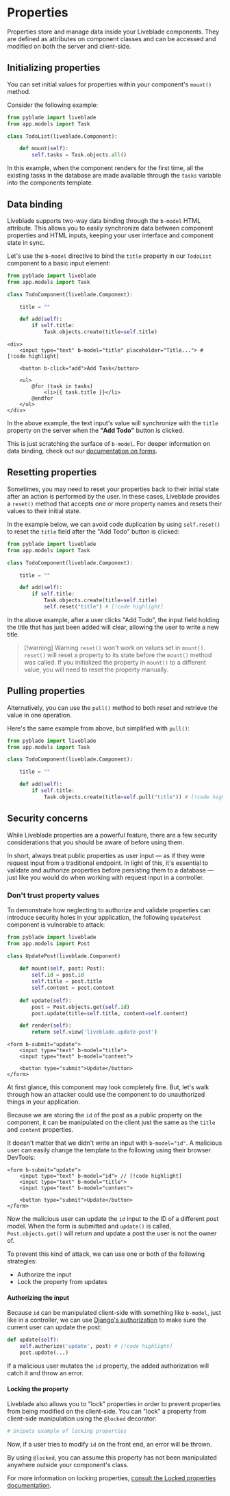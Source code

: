 # Properties

Properties store and manage data inside your Liveblade components. They are defined as attributes on component classes and can be accessed and modified on both the server and client-side.

## Initializing properties

You can set initial values for properties within your component's `mount()` method.

Consider the following example:

```python
from pyblade import liveblade
from app.models import Task

class TodoList(liveblade.Component):

    def mount(self):
        self.tasks = Task.objects.all()
```

In this example, when the component renders for the first time, all the existing tasks in the database are made available through the `tasks` variable into the components template.

## Data binding

Liveblade supports two-way data binding through the `b-model` HTML attribute. This allows you to easily synchronize data between component properties and HTML inputs, keeping your user interface and component state in sync.

Let's use the `b-model` directive to bind the `title` property in our `TodoList` component to a basic input element:

```python
from pyblade import liveblade
from app.models import Task

class TodoComponent(liveblade.Component):

    title = ""

    def add(self):
        if self.title:
            Task.objects.create(title=self.title)
```

```blade
<div>
    <input type="text" b-model="title" placeholder="Title..."> # [!code highlight] 

    <button b-click="add">Add Task</button>

    <ul>
        @for (task in tasks)
            <li>{{ task.title }}</li>
        @endfor
    </ul>
</div>
```

In the above example, the text input's value will synchronize with the `title` property on the server when the **"Add Todo"** button is clicked.

This is just scratching the surface of `b-model`. For deeper information on data binding, check out our [documentation on forms](#).

## Resetting properties

Sometimes, you may need to reset your properties back to their initial state after an action is performed by the user. In these cases, Liveblade provides a `reset()` method that accepts one or more property names and resets their values to their initial state.

In the example below, we can avoid code duplication by using `self.reset()` to reset the `title` field after the "Add Todo" button is clicked:

```python
from pyblade import liveblade
from app.models import Task

class TodoComponent(liveblade.Component):

    title = ""

    def add(self):
        if self.title:
            Task.objects.create(title=self.title)
            self.reset("title") # [!code highlight]

```

In the above example, after a user clicks "Add Todo", the input field holding the title that has just been added will clear, allowing the user to write a new title.

> [!warning] Warning
> `reset()` won't work on values set in `mount()`.
> `reset()` will reset a property to its state before the `mount()` method was called. If you initialized the property in `mount()` to a different value, you will need to reset the property manually.

## Pulling properties

Alternatively, you can use the `pull()` method to both reset and retrieve the value in one operation.

Here's the same example from above, but simplified with `pull()`:

```python
from pyblade import liveblade
from app.models import Task

class TodoComponent(liveblade.Component):

    title = ""

    def add(self):
        if self.title:
            Task.objects.create(title=self.pull("title")) # [!code highlight]
```

## Security concerns

While Liveblade properties are a powerful feature, there are a few security considerations that you should be aware of before using them.

In short, always treat public properties as user input — as if they were request input from a traditional endpoint. In light of this, it's essential to validate and authorize properties before persisting them to a database — just like you would do when working with request input in a controller.

### Don't trust property values

To demonstrate how neglecting to authorize and validate properties can introduce security holes in your application, the following `UpdatePost` component is vulnerable to attack:

```python
from pyblade import liveblade
from app.models import Post

class UpdatePost(liveblade.Component)
   
    def mount(self, post: Post):
        self.id = post.id
        self.title = post.title
        self.content = post.content
      
    def update(self):        
        post = Post.objects.get(self.id)
        post.update(title=self.title, content=self.content)

    def render(self):
        return self.view('liveblade.update-post')
```

```blade
<form b-submit="update">
    <input type="text" b-model="title">
    <input type="text" b-model="content">

    <button type="submit">Update</button>
</form>
```

At first glance, this component may look completely fine. But, let's walk through how an attacker could use the component to do unauthorized things in your application.

Because we are storing the `id` of the post as a public property on the component, it can be manipulated on the client just the same as the `title` and `content` properties.

It doesn't matter that we didn't write an input with `b-model="id"`. A malicious user can easily change the template to the following using their browser DevTools:

```blade
<form b-submit="update">
    <input type="text" b-model="id"> // [!code highlight] 
    <input type="text" b-model="title">
    <input type="text" b-model="content">

    <button type="submit">Update</button>
</form>
```

Now the malicious user can update the `id` input to the ID of a different post model. When the form is submitted and `update()` is called, `Post.objects.get()` will return and update a post the user is not the owner of.

To prevent this kind of attack, we can use one or both of the following strategies:

* Authorize the input
* Lock the property from updates

#### Authorizing the input

Because `id` can be manipulated client-side with something like `b-model`, just like in a controller, we can use [Django's authorization](#) to make sure the current user can update the post:

```python
def update(self):
    self.authorize('update', post) # [!code highlight]
    post.update(...)
```

If a malicious user mutates the `id` property, the added authorization will catch it and throw an error.

#### Locking the property

Liveblade also allows you to "lock" properties in order to prevent properties from being modified on the client-side. You can "lock" a property from client-side manipulation using the `@locked` decorator:

```python
# Snipets example of locking properties
```

Now, if a user tries to modify `id` on the front end, an error will be thrown.

By using `@locked`, you can assume this property has not been manipulated anywhere outside your component's class.

For more information on locking properties, [consult the Locked properties documentation](#).

<!-- ### Properties expose system information to the browser -->

